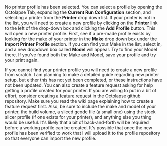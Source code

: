 No printer profile has been selected.  You can select a profile by opening the Octolapse Tab, expanding the **Current Run Configuration** section, and selecting a printer from the **Printer** drop down list. If your printer is not in the list, you will need to create a new profile by clicking on the **Printer** link to the left of the drop-down box and clicking the **Add Profile** button.  This will open a new printer profile.  First, see if a pre-made profile exists by looking for the make of your printer in the **Make** drop down box under the **Import Printer Profile** section.  If you can find your Make in the list, select in, and a new dropdown box called **Model** will appear.  Try to find your Model there.  If you've found both the Make and Model, save your profile and try your print again.

If you cannot find your printer profile you will need to create a new profile from scratch.  I am planning to make a detailed guide regarding new printer setup, but either this has not yet been completed, or these instructions have not been updated.  You can also create a feature request asking for help getting a profile created for your printer.  If you are willing to put in a bit of effort, consider  <a href="https://github.com/FormerLurker/Octolapse/wiki/Request-a-New-Feature" title="Request a Feature" target="_blank">creating a feature request</a> in the Octolapse github repository.  Make sure you read the wiki page explaining how to create a feature request first.  Also, be sure to include the make and model of your printer, the build volume, a sliced gcode file (a small one) using the stock slicer profile (if one exists for your printer), and anything else you thing would be useful.  It's likely that a bit of back-and-forth will be required before a working profile can be created.  It's possible that once the new profile has been verified to work that I will upload it to the profile repository so that everyone can import the new profile.

